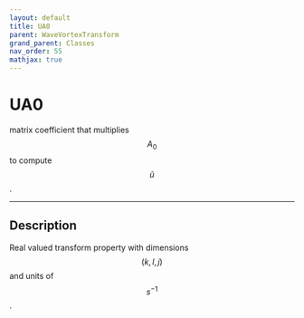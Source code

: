 ```yaml
---
layout: default
title: UA0
parent: WaveVortexTransform
grand_parent: Classes
nav_order: 55
mathjax: true
---
```


#  UA0

matrix coefficient that multiplies $$A_0$$ to compute $$\tilde{u}$$.


---

## Description
Real valued transform property with dimensions $$(k,l,j)$$ and units of $$s^{-1}$$.

